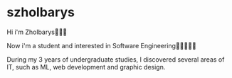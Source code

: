 ﻿# szholbarys
Hi i'm Zholbarys🏄🏻‍♂️   

Now i'm a student and interested in Software Engineering👨🏻‍💻🎯💸

During my 3 years of undergraduate studies, I discovered several areas of IT, such as ML, web development and graphic design.
